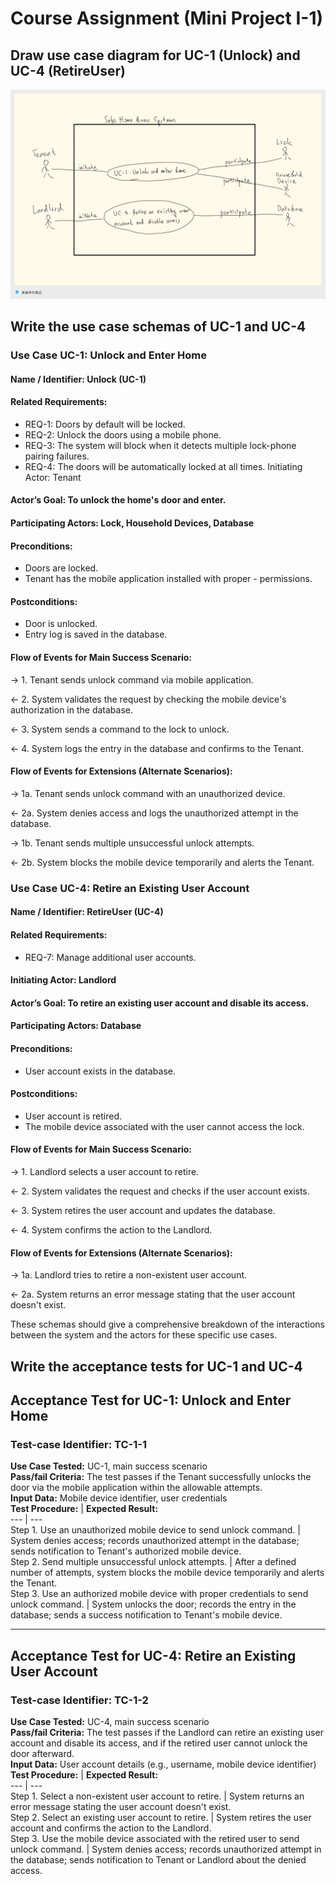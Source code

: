# Course Assignment (Mini Project I-1)

## Draw use case diagram for UC-1 (Unlock) and UC-4 (RetireUser)

![diagram](diagram.jpg)

## Write the use case schemas of UC-1 and UC-4

### Use Case UC-1: Unlock and Enter Home

#### Name / Identifier: Unlock (UC-1)

#### Related Requirements:

- REQ-1: Doors by default will be locked.
- REQ-2: Unlock the doors using a mobile phone.
- REQ-3: The system will block when it detects multiple lock-phone pairing failures.
- REQ-4: The doors will be automatically locked at all times.
Initiating Actor: Tenant

#### Actor’s Goal: To unlock the home's door and enter. 

#### Participating Actors: Lock, Household Devices, Database

#### Preconditions:

- Doors are locked.
- Tenant has the mobile application installed with proper - permissions.

#### Postconditions:

- Door is unlocked.
- Entry log is saved in the database.

#### Flow of Events for Main Success Scenario:

-> 1. Tenant sends unlock command via mobile application.

<- 2. System validates the request by checking the mobile device's authorization in the database.

<- 3. System sends a command to the lock to unlock.

<- 4. System logs the entry in the database and confirms to the Tenant.

#### Flow of Events for Extensions (Alternate Scenarios):

-> 1a. Tenant sends unlock command with an unauthorized device.

<- 2a. System denies access and logs the unauthorized attempt in the database.

-> 1b. Tenant sends multiple unsuccessful unlock attempts.

<- 2b. System blocks the mobile device temporarily and alerts the Tenant.

### Use Case UC-4: Retire an Existing User Account

#### Name / Identifier: RetireUser (UC-4)

#### Related Requirements:

- REQ-7: Manage additional user accounts.
#### Initiating Actor: Landlord

#### Actor’s Goal: To retire an existing user account and disable its access.

#### Participating Actors: Database

#### Preconditions:

- User account exists in the database.
#### Postconditions:
- User account is retired.
- The mobile device associated with the user cannot access the lock.
#### Flow of Events for Main Success Scenario:
-> 1. Landlord selects a user account to retire.  

<- 2. System validates the request and checks if the user account exists.  

<- 3. System retires the user account and updates the database.   

<- 4. System confirms the action to the Landlord.  

#### Flow of Events for Extensions (Alternate Scenarios):
-> 1a. Landlord tries to retire a non-existent user account.  

<- 2a. System returns an error message stating that the user account doesn't exist.  

These schemas should give a comprehensive breakdown of the interactions between the system and the actors for these specific use cases.

## Write the acceptance tests for UC-1 and UC-4

## Acceptance Test for UC-1: Unlock and Enter Home

### Test-case Identifier: TC-1-1
**Use Case Tested:** UC-1, main success scenario  
**Pass/fail Criteria:** The test passes if the Tenant successfully unlocks the door via the mobile application within the allowable attempts.  
**Input Data:** Mobile device identifier, user credentials  
**Test Procedure:** | **Expected Result:**  
--- | ---  
Step 1. Use an unauthorized mobile device to send unlock command. | System denies access; records unauthorized attempt in the database; sends notification to Tenant's authorized mobile device.  
Step 2. Send multiple unsuccessful unlock attempts. | After a defined number of attempts, system blocks the mobile device temporarily and alerts the Tenant.  
Step 3. Use an authorized mobile device with proper credentials to send unlock command. | System unlocks the door; records the entry in the database; sends a success notification to Tenant's mobile device.  

---

## Acceptance Test for UC-4: Retire an Existing User Account

### Test-case Identifier: TC-1-2
**Use Case Tested:** UC-4, main success scenario  
**Pass/fail Criteria:** The test passes if the Landlord can retire an existing user account and disable its access, and if the retired user cannot unlock the door afterward.  
**Input Data:** User account details (e.g., username, mobile device identifier)  
**Test Procedure:** | **Expected Result:**  
--- | ---  
Step 1. Select a non-existent user account to retire. | System returns an error message stating the user account doesn't exist.  
Step 2. Select an existing user account to retire. | System retires the user account and confirms the action to the Landlord.  
Step 3. Use the mobile device associated with the retired user to send unlock command. | System denies access; records unauthorized attempt in the database; sends notification to Tenant or Landlord about the denied access.
